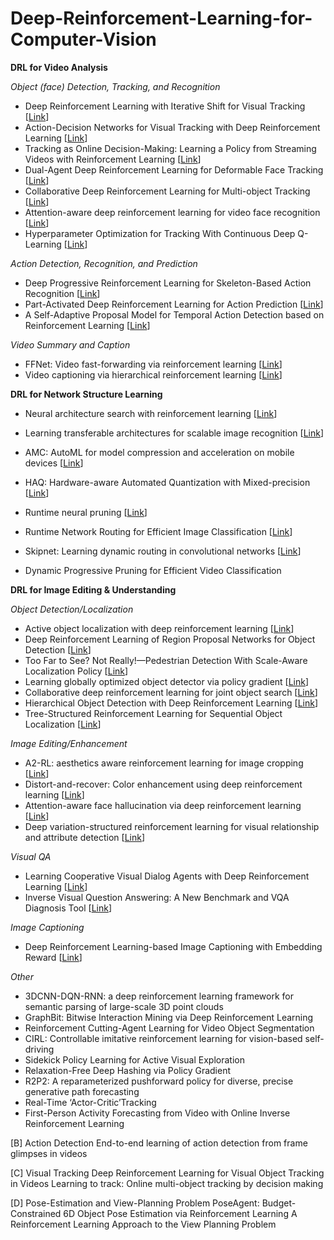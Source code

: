 # Deep-Reinforcement-Learning-for-Computer-Vision

__DRL for Video Analysis__

_Object (face) Detection, Tracking, and Recognition_

- Deep Reinforcement Learning with Iterative Shift for Visual Tracking [[Link](https://openaccess.thecvf.com/content_ECCV_2018/papers/Liangliang_Ren_Deep_Reinforcement_Learning_ECCV_2018_paper.pdf)]
- Action-Decision Networks for Visual Tracking with Deep Reinforcement Learning [[Link](https://openaccess.thecvf.com/content_cvpr_2017/papers/Yun_Action-Decision_Networks_for_CVPR_2017_paper.pdf)]
- Tracking as Online Decision-Making: Learning a Policy from Streaming Videos with Reinforcement Learning [[Link](https://arxiv.org/pdf/1707.04991.pdf)]
- Dual-Agent Deep Reinforcement Learning for Deformable Face Tracking [[Link](https://openaccess.thecvf.com/content_ECCV_2018/papers/Minghao_Guo_Dual-Agent_Deep_Reinforcement_ECCV_2018_paper.pdf)]
- Collaborative Deep Reinforcement Learning for Multi-object Tracking [[Link](https://arxiv.org/pdf/1702.05573.pdf)]
- Attention-aware deep reinforcement learning for video face recognition [[Link](https://openaccess.thecvf.com/content_ICCV_2017/papers/Rao_Attention-Aware_Deep_Reinforcement_ICCV_2017_paper.pdf)]
- Hyperparameter Optimization for Tracking With Continuous Deep Q-Learning [[Link](http://www.porikli.com/mysite/pdfs/porikli%202018%20-%20Hyperparameter%20optimization%20for%20tracking%20with%20continuous%20deep%20Q-learning.pdf)]


_Action Detection, Recognition, and Prediction_

- Deep Progressive Reinforcement Learning for Skeleton-Based Action Recognition [[Link](https://openaccess.thecvf.com/content_cvpr_2018/papers/Tang_Deep_Progressive_Reinforcement_CVPR_2018_paper.pdf)]
- Part-Activated Deep Reinforcement Learning for Action Prediction [[Link](https://www.ecva.net/papers/eccv_2018/papers_ECCV/papers/Lei_Chen_Part-Activated_Deep_Reinforcement_ECCV_2018_paper.pdf)]
- A Self-Adaptive Proposal Model for Temporal Action Detection based on Reinforcement Learning [[Link](https://arxiv.org/pdf/1706.07251.pdf)]


_Video Summary and Caption_
- FFNet: Video fast-forwarding via reinforcement learning [[Link](https://arxiv.org/pdf/1805.02792.pdf)]
- Video captioning via hierarchical reinforcement learning [[Link](https://arxiv.org/pdf/1711.11135.pdf)]

__DRL for Network Structure Learning__
- Neural architecture search with reinforcement learning [[Link](https://arxiv.org/pdf/1611.01578.pdf)]
- Learning transferable architectures for scalable image recognition [[Link](https://arxiv.org/pdf/1707.07012.pdf)]
- AMC: AutoML for model compression and acceleration on mobile devices [[Link](https://arxiv.org/pdf/1802.03494.pdf)]
- HAQ: Hardware-aware Automated Quantization with Mixed-precision [[Link](https://arxiv.org/pdf/1811.08886.pdf)]

- Runtime neural pruning [[Link](https://dl.acm.org/doi/pdf/10.5555/3294771.3294979)]
- Runtime Network Routing for Efficient Image Classification [[Link](https://raoyongming.github.io/files/pami18.pdf)]
- Skipnet: Learning dynamic routing in convolutional networks [[Link](https://arxiv.org/pdf/1711.09485.pdf)]
- Dynamic Progressive Pruning for Efficient Video Classification

__DRL for Image Editing & Understanding__

_Object Detection/Localization_

- Active object localization with deep reinforcement learning [[Link](https://arxiv.org/pdf/1511.06015.pdf)]
- Deep Reinforcement Learning of Region Proposal Networks for Object Detection [[Link](https://openaccess.thecvf.com/content_cvpr_2018/CameraReady/1543.pdf)]
- Too Far to See? Not Really!—Pedestrian Detection With Scale-Aware Localization Policy [[Link](https://arxiv.org/pdf/1709.00235.pdf)]
- Learning globally optimized object detector via policy gradient [[Link](https://openaccess.thecvf.com/content_cvpr_2018/CameraReady/2657.pdf)]
- Collaborative deep reinforcement learning for joint object search [[Link](https://openaccess.thecvf.com/content_cvpr_2017/papers/Kong_Collaborative_Deep_Reinforcement_CVPR_2017_paper.pdf)]
- Hierarchical Object Detection with Deep Reinforcement Learning [[Link](https://arxiv.org/pdf/1611.03718.pdf)]
- Tree-Structured Reinforcement Learning for Sequential Object Localization [[Link](https://arxiv.org/pdf/1703.02710.pdf)]

_Image Editing/Enhancement_

- A2-RL: aesthetics aware reinforcement learning for image cropping [[Link](https://arxiv.org/pdf/1709.04595.pdf)]
- Distort-and-recover: Color enhancement using deep reinforcement learning [[Link](https://arxiv.org/pdf/1804.04450.pdf)]
- Attention-aware face hallucination via deep reinforcement learning [[Link](https://arxiv.org/pdf/1708.03132.pdf)]
- Deep variation-structured reinforcement learning for visual relationship and attribute detection [[Link](https://arxiv.org/pdf/1703.03054.pdf)]

_Visual QA_
- Learning Cooperative Visual Dialog Agents with Deep Reinforcement Learning [[Link](https://arxiv.org/pdf/1703.06585.pdf)]
- Inverse Visual Question Answering: A New Benchmark and VQA Diagnosis Tool [[Link](https://arxiv.org/pdf/1803.06936.pdf)]

_Image Captioning_
- Deep Reinforcement Learning-based Image Captioning with Embedding Reward [[Link](https://arxiv.org/pdf/1704.03899.pdf)]

_Other_
- 3DCNN-DQN-RNN: a deep reinforcement learning framework for semantic parsing of large-scale 3D point clouds
- GraphBit: Bitwise Interaction Mining via Deep Reinforcement Learning
- Reinforcement Cutting-Agent Learning for Video Object Segmentation
- CIRL: Controllable imitative reinforcement learning for vision-based self-driving
- Sidekick Policy Learning for Active Visual Exploration
- Relaxation-Free Deep Hashing via Policy Gradient
- R2P2: A reparameterized pushforward policy for diverse, precise generative path forecasting
- Real-Time ‘Actor-Critic’Tracking
- First-Person Activity Forecasting from Video with Online Inverse Reinforcement Learning


[B] Action Detection
End-to-end learning of action detection from frame glimpses in videos

[C] Visual Tracking
Deep Reinforcement Learning for Visual Object Tracking in Videos
Learning to track: Online multi-object tracking by decision making

[D] Pose-Estimation and View-Planning Problem
PoseAgent: Budget-Constrained 6D Object Pose Estimation via Reinforcement Learning
A Reinforcement Learning Approach to the View Planning Problem



